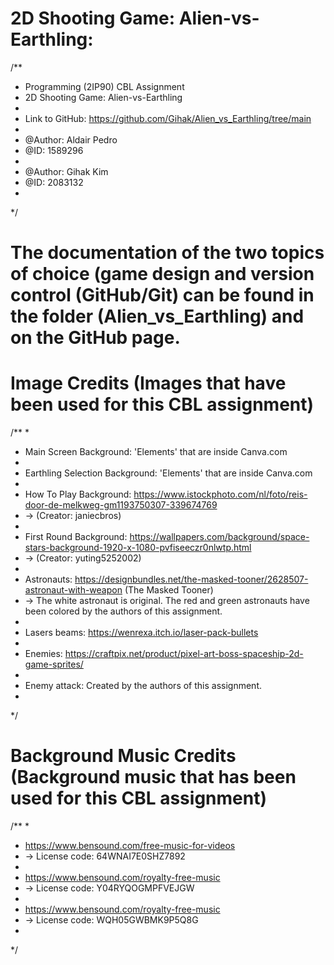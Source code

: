 # 2D Shooting Game: Alien-vs-Earthling: 
/**
* Programming (2IP90) CBL Assignment
* 2D Shooting Game: Alien-vs-Earthling
* 
* Link to GitHub: https://github.com/Gihak/Alien_vs_Earthling/tree/main
*
* @Author: Aldair Pedro
* @ID: 1589296
*
* @Author: Gihak Kim
* @ID: 2083132
* 
*/

# The documentation of the two topics of choice (game design and version control (GitHub/Git) can be found in the folder (Alien_vs_Earthling) and on the GitHub page. 

# Image Credits (Images that have been used for this CBL assignment)
/**
*
* Main Screen Background: 'Elements' that are inside Canva.com
* 
* Earthling Selection Background: 'Elements' that are inside Canva.com
* 
*   How To Play Background: https://www.istockphoto.com/nl/foto/reis-door-de-melkweg-gm1193750307-339674769
*   -> (Creator: janiecbros)
*   
* First Round Background: https://wallpapers.com/background/space-stars-background-1920-x-1080-pvfiseeczr0nlwtp.html
*   -> (Creator: yuting5252002)
*   
* Astronauts: https://designbundles.net/the-masked-tooner/2628507-astronaut-with-weapon (The Masked Tooner)
*   -> The white astronaut is original. The red and green astronauts have been colored by the authors of this assignment.
*   
* Lasers beams: https://wenrexa.itch.io/laser-pack-bullets
* 
* Enemies: https://craftpix.net/product/pixel-art-boss-spaceship-2d-game-sprites/
* 
* Enemy attack: Created by the authors of this assignment.
* 
*/


# Background Music Credits (Background music that has been used for this CBL assignment)
/**
*
* https://www.bensound.com/free-music-for-videos
*   -> License code: 64WNAI7E0SHZ7892
*   
* https://www.bensound.com/royalty-free-music
*   -> License code: Y04RYQOGMPFVEJGW
*   
* https://www.bensound.com/royalty-free-music
*   -> License code: WQH05GWBMK9P5Q8G
*   
*/
